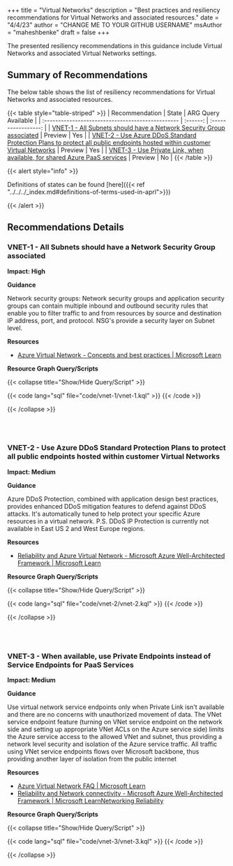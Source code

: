 +++
title = "Virtual Networks"
description = "Best practices and resiliency recommendations for Virtual Networks and associated resources."
date = "4/4/23"
author = "CHANGE ME TO YOUR GITHUB USERNAME"
msAuthor = "maheshbenke"
draft = false
+++

The presented resiliency recommendations in this guidance include Virtual Networks and associated Virtual Networks settings.

## Summary of Recommendations

The below table shows the list of resiliency recommendations for Virtual Networks and associated resources.

{{< table style="table-striped" >}}
| Recommendation                                    |  State   | ARG Query Available |
| :------------------------------------------------ | :------: | :-----------------: |
| [VNET-1 - All Subnets should have a Network Security Group associated](#vnet-1---all-subnets-should-have-a-network-security-group-associated) | Preview  |         Yes         |
| [VNET-2 - Use Azure DDoS Standard Protection Plans to protect all public endpoints hosted within customer Virtual Networks](#vnet-2---use-azure-ddos-standard-protection-plans-to-protect-all-public-endpoints-hosted-within-customer-virtual-networks) | Preview |         Yes          |
| [VNET-3 - Use Private Link, when available, for shared Azure PaaS services](#vnet-3---when-available-use-private-endpoints-instead-of-service-endpoints-for-paas-services) | Preview  |         No         |
{{< /table >}}

{{< alert style="info" >}}

Definitions of states can be found [here]({{< ref "../../../_index.md#definitions-of-terms-used-in-aprl">}})

{{< /alert >}}

## Recommendations Details

### VNET-1 - All Subnets should have a Network Security Group associated

**Impact: High**

**Guidance**

Network security groups: Network security groups and application security groups can contain multiple inbound and outbound security rules that enable you to filter traffic to and from resources by source and destination IP address, port, and protocol. NSG's provide a security layer on Subnet level.

**Resources**

- [Azure Virtual Network - Concepts and best practices | Microsoft Learn](https://learn.microsoft.com/azure/virtual-network/concepts-and-best-practices)

**Resource Graph Query/Scripts**

{{< collapse title="Show/Hide Query/Script" >}}

{{< code lang="sql" file="code/vnet-1/vnet-1.kql" >}} {{< /code >}}

{{< /collapse >}}

<br><br>

### VNET-2 - Use Azure DDoS Standard Protection Plans to protect all public endpoints hosted within customer Virtual Networks

**Impact: Medium**

**Guidance**

Azure DDoS Protection, combined with application design best practices, provides enhanced DDoS mitigation features to defend against DDoS attacks. It's automatically tuned to help protect your specific Azure resources in a virtual network. P.S.  DDoS IP Protection is currently not available in East US 2 and West Europe regions.

**Resources**

- [Reliability and Azure Virtual Network - Microsoft Azure Well-Architected Framework | Microsoft Learn](https://learn.microsoft.com/azure/architecture/framework/services/networking/azure-virtual-network/reliability)

**Resource Graph Query/Scripts**

{{< collapse title="Show/Hide Query/Script" >}}

{{< code lang="sql" file="code/vnet-2/vnet-2.kql" >}} {{< /code >}}

{{< /collapse >}}

<br><br>

### VNET-3 - When available, use Private Endpoints instead of Service Endpoints for PaaS Services

**Impact: Medium**

**Guidance**

Use virtual network service endpoints only when Private Link isn't available and there are no concerns with unauthorized movement of data. The VNet service endpoint feature (turning on VNet service endpoint on the network side and setting up appropriate VNet ACLs on the Azure service side) limits the Azure service access to the allowed VNet and subnet, thus providing a network level security and isolation of the Azure service traffic. All traffic using VNet service endpoints flows over Microsoft backbone, thus providing another layer of isolation from the public internet

**Resources**

- [Azure Virtual Network FAQ | Microsoft Learn](https://learn.microsoft.com/azure/virtual-network/virtual-networks-faq)
- [Reliability and Network connectivity - Microsoft Azure Well-Architected Framework | Microsoft LearnNetworking Reliability](https://learn.microsoft.com/azure/architecture/framework/services/networking/network-connectivity/reliability)

**Resource Graph Query/Scripts**

{{< collapse title="Show/Hide Query/Script" >}}

{{< code lang="sql" file="code/vnet-3/vnet-3.kql" >}} {{< /code >}}

{{< /collapse >}}

<br><br>
